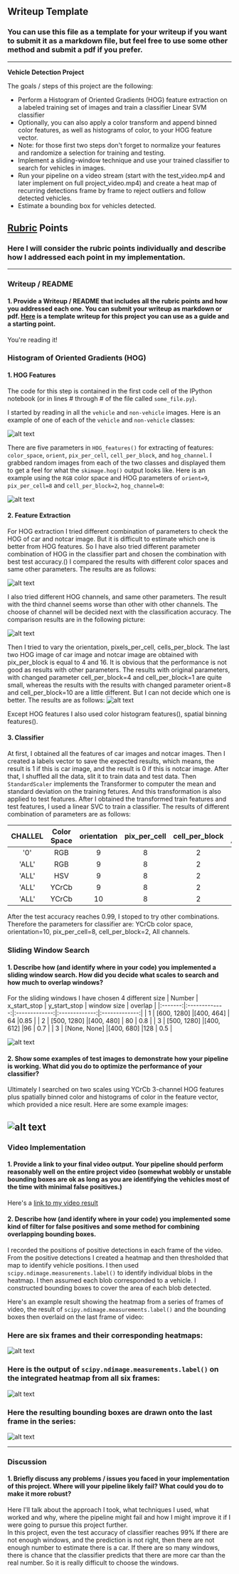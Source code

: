 ## Writeup Template
### You can use this file as a template for your writeup if you want to submit it as a markdown file, but feel free to use some other method and submit a pdf if you prefer.

---

**Vehicle Detection Project**

The goals / steps of this project are the following:

* Perform a Histogram of Oriented Gradients (HOG) feature extraction on a labeled training set of images and train a classifier Linear SVM classifier
* Optionally, you can also apply a color transform and append binned color features, as well as histograms of color, to your HOG feature vector. 
* Note: for those first two steps don't forget to normalize your features and randomize a selection for training and testing.
* Implement a sliding-window technique and use your trained classifier to search for vehicles in images.
* Run your pipeline on a video stream (start with the test_video.mp4 and later implement on full project_video.mp4) and create a heat map of recurring detections frame by frame to reject outliers and follow detected vehicles.
* Estimate a bounding box for vehicles detected.

[//]: # (Image References)
[image1]: ./output_images/car_notcar_example.jpg
[image2]: ./output_images/HOG_example.jpg
[image3]: ./output_images/Compare_Color.jpg
[image4]: ./output_images/Compare_Channel.jpg
[image5]: ./output_images/Compare_HOG.jpg
[image6]: ./examples/labels_map.png
[image7]: ./examples/output_bboxes.png
[video1]: ./project_video.mp4

## [Rubric](https://review.udacity.com/#!/rubrics/513/view) Points
### Here I will consider the rubric points individually and describe how I addressed each point in my implementation.  

---
### Writeup / README

#### 1. Provide a Writeup / README that includes all the rubric points and how you addressed each one.  You can submit your writeup as markdown or pdf.  [Here](https://github.com/udacity/CarND-Vehicle-Detection/blob/master/writeup_template.md) is a template writeup for this project you can use as a guide and a starting point.  

You're reading it!

### Histogram of Oriented Gradients (HOG)

#### 1. HOG Features

The code for this step is contained in the first code cell of the IPython notebook (or in lines # through # of the file called `some_file.py`).  

I started by reading in all the `vehicle` and `non-vehicle` images.  Here is an example of one of each of the `vehicle` and `non-vehicle` classes:

![alt text][image1]

There are five parameters in `HOG_features()` for extracting of features: `color_space`, `orient`, `pix_per_cell`,  `cell_per_block`, and `hog_channel`. I grabbed random images from each of the two classes and displayed them to get a feel for what the `skimage.hog()` output looks like. Here is an example using the `RGB` color space and HOG parameters of `orient=9`, `pix_per_cell=8` and `cell_per_block=2`, `hog_channel=0`:

![alt text][image2]

#### 2. Feature Extraction
For HOG extraction I tried different combination of parameters to check the HOG of car and notcar image. But it is difficult to estimate which one is better from HOG features. So I have also tried different parameter combination of HOG in the classifier part and chosen the combination with best test accuracy.()
I compared the results with different color spaces and same other parameters. The results are as follows:

![alt text][image3]

I also tried different HOG channels, and same other parameters. The result with the third channel seems worse than other with other channels. The choose of channel will be decided next with the classification accuracy. The comparison results are in the following picture:

![alt text][image4]

Then I tried to vary the orientation, pixels_per_cell, cells_per_block. The last two HOG image of car image and notcar image are obtained with pix_per_block is equal to 4 and 16. It is obvious that the performance is not good as results with other parameters. The results with original parameters, with changed parameter cell_per_block=4 and cell_per_block=1 are quite small, whereas the results with the results with changed parameter orient=8 and cell_per_block=10 are a little different. But I can not decide which one is better. The results are as follows:
![alt text][image5] 

Except HOG features I also used color histogram features(), spatial binning features().
#### 3. Classifier

At first, I obtained all the features of car images and notcar images. Then I created a labels vector to save the expected results, which means, the result is 1 if this is car image, and the result is 0 if this is notcar image. After that, I shuffled all the data, slit it to train data and test data. Then `StandardScaler` implements the Transformer to computer the mean and standard deviation on the training fetures. And this transformation is also applied to test features. 
After I obtained the transformed train features and test features, I used a linear SVC to train a classifier. The results of different combination of parameters are as follows:

| CHALLEL        		|     Color Space    | orientation   |  pix_per_cell   | cell_per_block   |Training Accuracy	| Test Accuracy    |
|:-----------:|:-------------:|:-------------:|:-------------:|:-------------:|:-------------:|:-------------:|
| '0'     		|     RGB        					|9   | 8   |2  |0.988	| 0.919  |
| 'ALL'     		|     RGB        				|9   | 8   |2  |0.988 | 0.972  |
| 'ALL'     		|     HSV      					|9   | 8   |2  |0.970	| 0.932  |
| 'ALL'     		|    YCrCb     					|9   | 8   |2  |1.0	| 0.982  |
| 'ALL'     		|    YCrCb     					|10   | 8   |2  |1.0	| 0.990  |

After the test accuracy reaches 0.99, I stoped to try other combinations. Therefore the parameters for classifier are: YCrCb color space, orientation=10, pix_per_cell=8, cell_per_block=2, All channels.

### Sliding Window Search

#### 1. Describe how (and identify where in your code) you implemented a sliding window search.  How did you decide what scales to search and how much to overlap windows?

For the sliding windows I have chosen 4 different size
| Number  |   x_start_stop        | y_start_stop   |  window size   | overlap       |
|:-------:|:-------------:|:-------------:|:-------------:|:-------------:|
| 1  		|        [600, 1280]  					|[400, 464]    |  64 |0.85  |
| 2     |     [500, 1280]      				|[400, 480]  | 80 | 0.8  |
| 3     |     [500, 1280]     					|[400, 612]  |96	| 0.7  |
| 3     |     [None, None]     					|[400, 680]  |128	| 0.5  |

![alt text][image3]

#### 2. Show some examples of test images to demonstrate how your pipeline is working.  What did you do to optimize the performance of your classifier?

Ultimately I searched on two scales using YCrCb 3-channel HOG features plus spatially binned color and histograms of color in the feature vector, which provided a nice result.  Here are some example images:

![alt text][image4]
---

### Video Implementation

#### 1. Provide a link to your final video output.  Your pipeline should perform reasonably well on the entire project video (somewhat wobbly or unstable bounding boxes are ok as long as you are identifying the vehicles most of the time with minimal false positives.)
Here's a [link to my video result](./project_video.mp4)


#### 2. Describe how (and identify where in your code) you implemented some kind of filter for false positives and some method for combining overlapping bounding boxes.

I recorded the positions of positive detections in each frame of the video.  From the positive detections I created a heatmap and then thresholded that map to identify vehicle positions.  I then used `scipy.ndimage.measurements.label()` to identify individual blobs in the heatmap.  I then assumed each blob corresponded to a vehicle.  I constructed bounding boxes to cover the area of each blob detected.  

Here's an example result showing the heatmap from a series of frames of video, the result of `scipy.ndimage.measurements.label()` and the bounding boxes then overlaid on the last frame of video:

### Here are six frames and their corresponding heatmaps:

![alt text][image5]

### Here is the output of `scipy.ndimage.measurements.label()` on the integrated heatmap from all six frames:
![alt text][image6]

### Here the resulting bounding boxes are drawn onto the last frame in the series:
![alt text][image7]



---

### Discussion

#### 1. Briefly discuss any problems / issues you faced in your implementation of this project.  Where will your pipeline likely fail?  What could you do to make it more robust?

Here I'll talk about the approach I took, what techniques I used, what worked and why, where the pipeline might fail and how I might improve it if I were going to pursue this project further.  
In this project, even the test accuracy of classifier reaches 99% If there are not enough windows, and the prediction is not right, then there are not enough number to estimate there is a car. If there are so many windows, there is chance that the classifier predicts that there are more car than the real number. So it is really difficult to choose the windows.   

